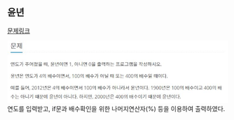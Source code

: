 ## 윤년
[문제링크](https://www.acmicpc.net/problem/2753)

![윤년](https://github.com/Parksemo/Parksemo/blob/master/image/%5BBOJ%5D%EC%9C%A4%EB%85%84.JPG?raw=true)
<br>
연도를 입력받고, if문과 배수확인을 위한 나머지연산자(%) 등을 이용하여 출력하였다.